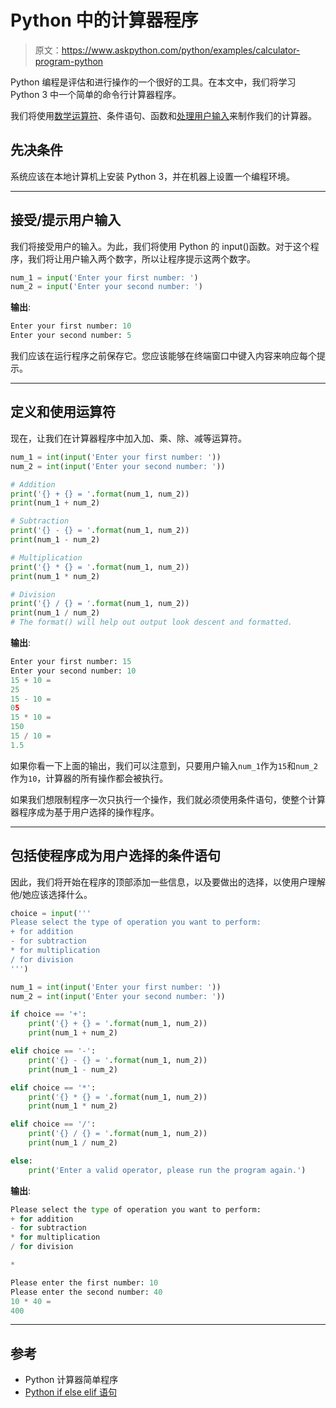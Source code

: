 # Python 中的计算器程序

> 原文：<https://www.askpython.com/python/examples/calculator-program-python>

Python 编程是评估和进行操作的一个很好的工具。在本文中，我们将学习 Python 3 中一个简单的命令行计算器程序。

我们将使用[数学运算符](https://www.askpython.com/python/python-operators)、条件语句、函数和[处理用户输入](https://www.askpython.com/python/examples/python-user-input)来制作我们的计算器。

## 先决条件

系统应该在本地计算机上安装 Python 3，并在机器上设置一个编程环境。

* * *

## 接受/提示用户输入

我们将接受用户的输入。为此，我们将使用 Python 的 input()函数。对于这个程序，我们将让用户输入两个数字，所以让程序提示这两个数字。

```py
num_1 = input('Enter your first number: ')
num_2 = input('Enter your second number: ')

```

**输出**:

```py
Enter your first number: 10
Enter your second number: 5

```

我们应该在运行程序之前保存它。您应该能够在终端窗口中键入内容来响应每个提示。

* * *

## 定义和使用运算符

现在，让我们在计算器程序中加入加、乘、除、减等运算符。

```py
num_1 = int(input('Enter your first number: '))
num_2 = int(input('Enter your second number: '))

# Addition
print('{} + {} = '.format(num_1, num_2))
print(num_1 + num_2)

# Subtraction
print('{} - {} = '.format(num_1, num_2))
print(num_1 - num_2)

# Multiplication
print('{} * {} = '.format(num_1, num_2))
print(num_1 * num_2)

# Division
print('{} / {} = '.format(num_1, num_2))
print(num_1 / num_2)
# The format() will help out output look descent and formatted.

```

**输出**:

```py
Enter your first number: 15
Enter your second number: 10
15 + 10 = 
25
15 - 10 =
05
15 * 10 =
150
15 / 10 =
1.5

```

如果你看一下上面的输出，我们可以注意到，只要用户输入`num_1`作为`15`和`num_2`作为`10`，计算器的所有操作都会被执行。

如果我们想限制程序一次只执行一个操作，我们就必须使用条件语句，使整个计算器程序成为基于用户选择的操作程序。

* * *

## 包括使程序成为用户选择的条件语句

因此，我们将开始在程序的顶部添加一些信息，以及要做出的选择，以使用户理解他/她应该选择什么。

```py
choice = input('''
Please select the type of operation you want to perform:
+ for addition
- for subtraction
* for multiplication
/ for division
''')

num_1 = int(input('Enter your first number: '))
num_2 = int(input('Enter your second number: '))

if choice == '+':
    print('{} + {} = '.format(num_1, num_2))
    print(num_1 + num_2)

elif choice == '-':
    print('{} - {} = '.format(num_1, num_2))
    print(num_1 - num_2)

elif choice == '*':
    print('{} * {} = '.format(num_1, num_2))
    print(num_1 * num_2)

elif choice == '/':
    print('{} / {} = '.format(num_1, num_2))
    print(num_1 / num_2)

else:
    print('Enter a valid operator, please run the program again.')

```

**输出**:

```py
Please select the type of operation you want to perform:
+ for addition
- for subtraction
* for multiplication
/ for division

* 

Please enter the first number: 10
Please enter the second number: 40
10 * 40 = 
400

```

* * *

## 参考

*   Python 计算器简单程序
*   [Python if else elif 语句](https://www.askpython.com/python/python-if-else-elif-statement)
